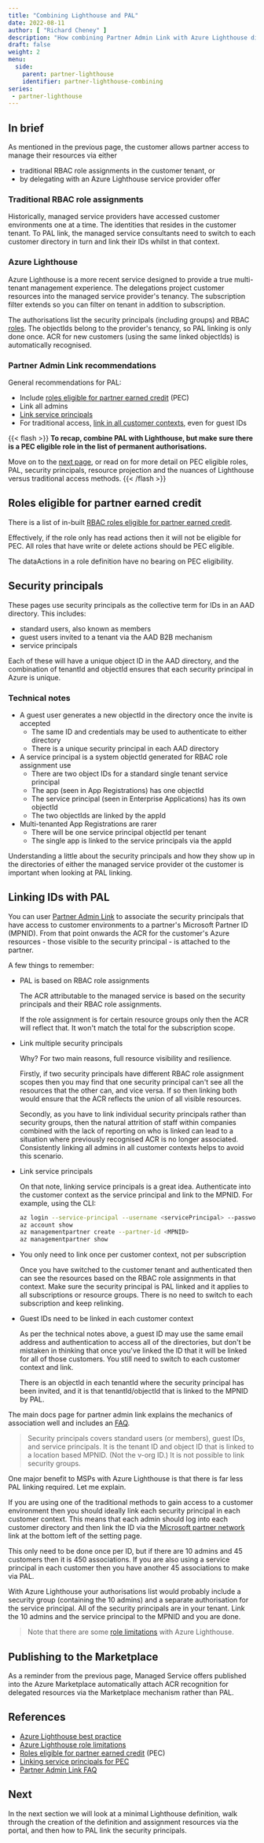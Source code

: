 ```yaml
---
title: "Combining Lighthouse and PAL"
date: 2022-08-11
author: [ "Richard Cheney" ]
description: "How combining Partner Admin Link with Azure Lighthouse differs to traditional access."
draft: false
weight: 2
menu:
  side:
    parent: partner-lighthouse
    identifier: partner-lighthouse-combining
series:
 - partner-lighthouse
---
```


## In brief

As mentioned in the previous page, the customer allows partner access to manage their resources via either

* traditional RBAC role assignments in the customer tenant, or
* by delegating with an Azure Lighthouse service provider offer

### Traditional RBAC role assignments

Historically, managed service providers have accessed customer environments one at a time. The identities that resides in the customer tenant. To PAL link, the managed service consultants need to switch to each customer directory in turn and link their IDs whilst in that context.

### Azure Lighthouse

Azure Lighthouse is a more recent service designed to provide a true multi-tenant management experience. The delegations project customer resources into the managed service provider's tenancy. The subscription filter extends so you can filter on tenant in addition to subscription.

The authorisations list the security principals (including groups) and RBAC [roles](https://docs.microsoft.com/azure/lighthouse/concepts/tenants-users-roles#role-support-for-azure-lighthouse). The objectIds belong to the provider's tenancy, so PAL linking is only done once. ACR for new customers (using the same linked objectIds) is automatically recognised.

### Partner Admin Link recommendations

General recommendations for PAL:

* Include [roles eligible for partner earned credit](https://docs.microsoft.com/partner-center/azure-roles-perms-pec) (PEC)
* Link all admins
* [Link service principals](https://docs.microsoft.com/azure/lighthouse/how-to/partner-earned-credit)
* For traditional access, [link in all customer contexts](https://docs.microsoft.com/azure/cost-management-billing/manage/link-partner-id#frequently-asked-questions), even for guest IDs

{{< flash >}}
**To recap, combine PAL with Lighthouse, but make sure there is a PEC eligible role in the list of permanent authorisations.**

Move on to the [next page](../minimal), or read on for more detail on PEC eligible roles, PAL, security principals, resource projection and the nuances of Lighthouse versus traditional access methods.
{{< /flash >}}

## Roles eligible for partner earned credit

There is a list of in-built [RBAC roles eligible for partner earned credit](https://docs.microsoft.com/partner-center/azure-roles-perms-pec).

Effectively, if the role only has read actions then it will not be eligible for PEC. All roles that have write or delete actions should be PEC eligible.

The dataActions in a role definition have no bearing on PEC eligibility.

## Security principals

These pages use security principals as the collective term for IDs in an AAD directory. This includes:

* standard users, also known as members
* guest users invited to a tenant via the AAD B2B mechanism
* service principals

Each of these will have a unique object ID in the AAD directory, and the combination of tenantId and objectId ensures that each security principal in Azure is unique.

### Technical notes

* A guest user generates a new objectId in the directory once the invite is accepted
  * The same ID and credentials may be used to authenticate to either directory
  * There is a unique security principal in each AAD directory
* A service principal is a system objectId generated for RBAC role assignment use
  * There are two object IDs for a standard single tenant service principal
  * The app (seen in App Registrations) has one objectId
  * The service principal (seen in Enterprise Applications) has its own objectId
  * The two objectIds are linked by the appId
* Multi-tenanted App Registrations are rarer
  * There will be one service principal objectId per tenant
  * The single app is linked to the service principals via the appId

Understanding a little about the security principals and how they show up in the directories of either the managed service provider ot the customer is important when looking at PAL linking.

## Linking IDs with PAL

You can user [Partner Admin Link](https://aka.ms/partneradminlink) to associate the security principals that have access to customer environments to a partner's Microsoft Partner ID (MPNID). From that point onwards the ACR for the customer's Azure resources - those visible to the security principal - is attached to the partner.

A few things to remember:

* PAL is based on RBAC role assignments

    The ACR attributable to the managed service is based on the security principals and their RBAC role assignments.

    If the role assignment is for certain resource groups only then the ACR will reflect that. It won't match the total for the subscription scope.

* Link multiple security principals

    Why? For two main reasons, full resource visibility and resilience.

    Firstly, if two security principals have different RBAC role assignment scopes then you may find that one security principal can't see all the resources that the other can, and vice versa. If so then linking both would ensure that the ACR reflects the union of all visible resources.

    Secondly, as you have to link individual security principals rather than security groups, then the natural attrition of staff within companies combined with the lack of reporting on who is linked can lead to a situation where previously recognised ACR is no longer associated. Consistently linking all admins in all customer contexts helps to avoid this scenario.

* Link service principals

    On that note, linking service principals is a great idea. Authenticate into the customer context as the service principal and link to the MPNID. For example, using the CLI:

    ```bash
    az login --service-principal --username <servicePrincipal> --password <secret> --tenant <tenantId>
    az account show
    az managementpartner create --partner-id <MPNID>
    az managementpartner show
    ```

* You only need to link once per customer context, not per subscription

    Once you have switched to the customer tenant and authenticated then can see the resources based on the RBAC role assignments in that context. Make sure the security principal is PAL linked and it applies to all subscriptions or resource groups. There is no need to switch to each subscription and keep relinking.

* Guest IDs need to be linked in each customer context

    As per the technical notes above, a guest ID may use the same email address and authentication to access all of the directories, but don't be mistaken in thinking that once you've linked the ID that it will be linked for all of those customers. You still need to switch to each customer context and link.

    There is an objectId in each tenantId where the security principal has been invited, and it is that tenantId/objectId that is linked to the MPNID by PAL.

The main docs page for partner admin link explains the mechanics of association well and includes an [FAQ](https://docs.microsoft.com/azure/cost-management-billing/manage/link-partner-id#frequently-asked-questions).

> Security principals covers standard users (or members), guest IDs, and service principals. It is the tenant ID and object ID that is linked to a location based MPNID. (Not the v-org ID.) It is not possible to link security groups.

One major benefit to MSPs with Azure Lighthouse is that there is far less PAL linking required. Let me explain.

If you are using one of the traditional methods to gain access to a customer environment then you should ideally link each security principal in each customer context. This means that each admin should log into each customer directory and then link the ID via the [Microsoft partner network](https://portal.azure.com/#view/Microsoft_Azure_Billing/ManagementPartnerBlade) link at the bottom left of the setting page.

This only need to be done once per ID, but if there are 10 admins and 45 customers then it is 450 associations. If you are also using a service principal in each customer then you have another 45 associations to make via PAL.

With Azure Lighthouse your authorisations list would probably include a security group (containing the 10 admins) and a separate authorisation for the service principal. All of the security principals are in your tenant. Link the 10 admins and the service principal to the MPNID and you are done.

> Note that there are some [role limitations](https://docs.microsoft.com/azure/lighthouse/concepts/tenants-users-roles#role-support-for-azure-lighthouse) with Azure Lighthouse.

## Publishing to the Marketplace

As a reminder from the previous page, Managed Service offers published into the Azure Marketplace automatically attach ACR recognition for delegated resources via the Marketplace mechanism rather than PAL.

## References

* [Azure Lighthouse best practice](https://docs.microsoft.com/azure/lighthouse/concepts/tenants-users-roles#best-practices-for-defining-users-and-roles)
* [Azure Lighthouse role limitations](https://docs.microsoft.com/azure/lighthouse/concepts/tenants-users-roles#role-support-for-azure-lighthouse)
* [Roles eligible for partner earned credit](https://docs.microsoft.com/partner-center/azure-roles-perms-pec) (PEC)
* [Linking service principals for PEC](https://docs.microsoft.com/azure/lighthouse/how-to/partner-earned-credit)
* [Partner Admin Link FAQ](https://docs.microsoft.com/azure/cost-management-billing/manage/link-partner-id#frequently-asked-questions)

## Next

In the next section we will look at a minimal Lighthouse definition, walk through the creation of the definition and assignment resources via the portal, and then how to PAL link the security principals.
